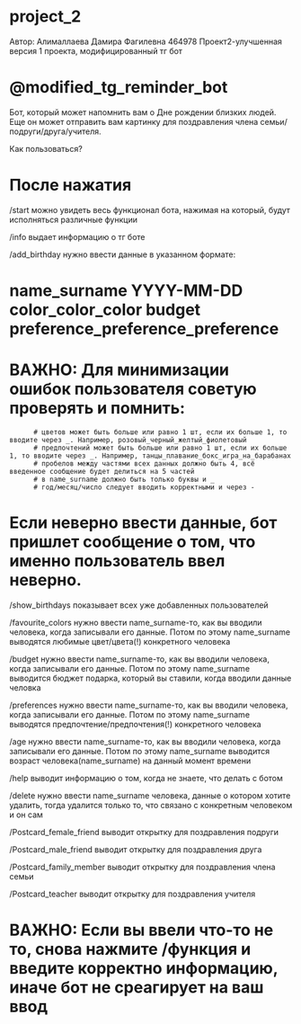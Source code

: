 # project_2
Автор: Алималлаева Дамира Фагилевна 464978
Проект2-улучшенная версия 1 проекта, модифицированный тг бот
# @modified_tg_reminder_bot
Бот, который может напомнить вам о Дне рождении близких людей. Еще он может отправить вам картинку для поздравления члена семьи/подруги/друга/учителя.

Как пользоваться?


# После нажатия

/start можно увидеть весь функционал бота, нажимая на который, будут исполняться различные функции

/info выдает информацию о тг боте

/add_birthday нужно ввести данные в указанном формате:  
# name_surname YYYY-MM-DD color_color_color budget preference_preference_preference
# ВАЖНО: Для минимизации ошибок пользователя советую проверять и помнить: 
          # цветов может быть больше или равно 1 шт, если их больше 1, то вводите через _. Например, розовый_черный_желтый_фиолетовый
          # предпочтений может быть больше или равно 1 шт, если их больше 1, то вводите через _. Например, танцы_плавание_бокс_игра_на_барабанах
          # пробелов между частями всех данных должно быть 4, всё введенное сообщение будет делиться на 5 частей
          # в name_surname должно быть только буквы и _
          # год/месяц/число следует вводить корректными и через -
# Если неверно ввести данные, бот пришлет сообщение о том, что именно пользователь ввел неверно.

/show_birthdays показывает всех уже добавленных пользователей

/favourite_colors нужно ввести name_surname-то, как вы вводили человека, когда записывали его данные. Потом по этому name_surname выводятся любимые цвет/цвета(!) конкретного человека

/budget нужно ввести name_surname-то, как вы вводили человека, когда записывали его данные. Потом по этому name_surname выводится бюджет подарка, который вы ставили, когда вводили данные человка

/preferences нужно ввести name_surname-то, как вы вводили человека, когда записывали его данные. Потом по этому name_surname выводятся предпочтение/предпочтения(!) конкретного человека

/age нужно ввести name_surname-то, как вы вводили человека, когда записывали его данные. Потом по этому name_surname выводится возраст человека(name_surname) на данный момент времени

/help выводит информацию о том, когда не знаете, что делать с ботом

/delete нужно ввести name_surname человека, данные о котором хотите удалить, тогда удалится только то, что связано с конкретным человеком и он сам

/Postcard_female_friend выводит открытку для поздравления подруги

/Postcard_male_friend выводит открытку для поздравления друга

/Postcard_family_member выводит открытку для поздравления члена семьи

/Postcard_teacher выводит открытку для поздравления учителя


# ВАЖНО: Если вы ввели что-то не то, снова нажмите /функция и введите корректно информацию, иначе бот не среагирует на ваш ввод




